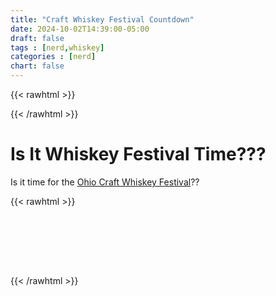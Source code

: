 ```yaml
---
title: "Craft Whiskey Festival Countdown"
date: 2024-10-02T14:39:00-05:00
draft: false
tags : [nerd,whiskey]
categories : [nerd]
chart: false
---
```


{{< rawhtml >}}
<script src="https://cdn.jsdelivr.net/npm/@tsparticles/confetti@3.0.3/tsparticles.confetti.bundle.min.js"></script>

<style>
    #WHISKEY {
        font-size: 40pt;
        color: black;

    }
</style> 
{{< /rawhtml >}}

# Is It Whiskey Festival Time???
Is it time for the [Ohio Craft Whiskey Festival](https://www.henmick.com/ohio-craft-whiskey-festival)??



<!--more--> 

{{< rawhtml >}}
<div id="WHISKEY"> &nbsp; </div>
<div id="NOTE"> &nbsp; </div>

<script>

    var whiskey = document.getElementById("WHISKEY");
    var note = document.getElementById("NOTE");
    

    const date1 = new Date('October 18, 2024 00:00:00');
    //const date1 = new Date('October 18, 2023 00:00:00');
    if (Date.now() > date1) {
        whiskey.innerHTML = '<p>YES &#128516; </p>'
        note.innerHTML = ' <p>The <a href="https://www.henmick.com/ohio-craft-whiskey-festival" target="_blank">Ohio Craft Whiskey Festival </a> is this weekend. <b>Start driving Louise! </b></p>'
        const duration = 20 * 1000,
        animationEnd = Date.now() + duration,
        defaults = { startVelocity: 30, spread: 360, ticks: 60, zIndex: 0 };

        function randomInRange(min, max) {
        return Math.random() * (max - min) + min;
        }

        const interval = setInterval(function() {
        const timeLeft = animationEnd - Date.now();

        if (timeLeft <= 0) {
            return clearInterval(interval);
        }

        const particleCount = 50 * (timeLeft / duration);

        // since particles fall down, start a bit higher than random
        confetti(
            Object.assign({}, defaults, {
            particleCount,
            origin: { x: randomInRange(0.1, 0.3), y: Math.random() - 0.2 },
            })
        );
        confetti(
            Object.assign({}, defaults, {
            particleCount,
            origin: { x: randomInRange(0.7, 0.9), y: Math.random() - 0.2 },
            })
        );
        }, 250);



    } else {
        whiskey.innerHTML = "No &#128542;";

    }

</script>
{{< /rawhtml >}}






